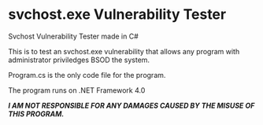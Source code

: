 # svchost.exe Vulnerability Tester
Svchost Vulnerability Tester made in C#

This is to test an svchost.exe vulnerability that allows any program with administrator priviledges BSOD the system.

Program.cs is the only code file for the program.

The program runs on .NET Framework 4.0

***I AM NOT RESPONSIBLE FOR ANY DAMAGES CAUSED BY THE MISUSE OF THIS PROGRAM.***
